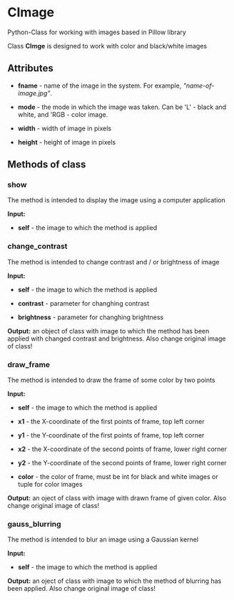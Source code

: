 # CImage
Python-Class for working with images based in Pillow library

Class **CImge** is designed to work with color and black/white images
## Attributes 
* **fname** - name of the image in the system. For example, *"name-of-image.jpg"*.

* **mode** - the mode in which the image was taken. Can be 'L' - black and white, and 'RGB - color image.

* **width** - width of image in pixels

* **height** - height of image in pixels

## Methods of class

### show
The method is intended to display the image using a computer application

**Input:**

* **self** - the image to which the method is applied


### change_contrast
The method is intended to change contrast and / or brightness of image

**Input:**

* **self** - the image to which the method is applied

* **contrast** - parameter for changhing contrast
    
* **brightness** - parameter for changhing brightness
    
**Output:** an object of class with image to which the method has been applied with changed contrast and brightness. Also change original image of class!


### draw_frame
The method is intended to draw the frame of some color by two points

**Input:**

* **self** - the image to which the method is applied

* **x1** - the X-coordinate of the first points of frame, top left corner

* **y1** - the Y-coordinate of the first points of frame, top left corner

* **x2** - the X-coordinate of the second points of frame, lower right corner

* **y2** - the Y-coordinate of the second points of frame, lower right corner

* **color** - the color of frame, must be int for black and white images or tuple for color images
    
**Output:** an oject of class with image with drawn frame of given color. Also change original image of class!


### gauss_blurring
The method is intended to blur an image using a Gaussian kernel

**Input:**

* **self** - the image to which the method is applied
    
**Output:** an oject of class with image to which the method of blurring has been applied. Also change original image of class!